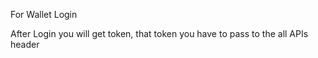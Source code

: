 For Wallet Login

After Login you will get token, that token you have to pass to the all APIs header
